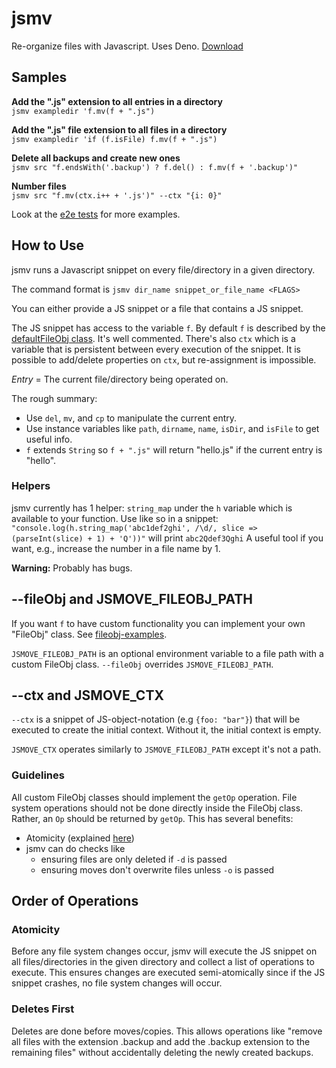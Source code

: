 # jsmv

Re-organize files with Javascript. Uses Deno.
[Download](https://github.com/vedantroy/jsmv/releases/tag/0.1)

## Samples

**Add the ".js" extension to all entries in a directory**\
`jsmv exampledir 'f.mv(f + ".js")`

**Add the ".js" file extension to all files in a directory**\
`jsmv exampledir 'if (f.isFile) f.mv(f + ".js")`

**Delete all backups and create new ones**\
`jsmv src "f.endsWith('.backup') ? f.del() : f.mv(f + '.backup')"`

**Number files**\
`jsmv src "f.mv(ctx.i++ + '.js')" --ctx "{i: 0}"`

Look at the [e2e tests](./tests/e2e) for more examples.

## How to Use

jsmv runs a Javascript snippet on every file/directory in a given directory.

The command format is `jsmv dir_name snippet_or_file_name <FLAGS>`

You can either provide a JS snippet or a file that contains a JS snippet.

The JS snippet has access to the variable `f`. By default `f` is described by
the [defaultFileObj class](./defaultFileObj.ts). It's well commented. There's
also `ctx` which is a variable that is persistent between every execution of the
snippet. It is possible to add/delete properties on `ctx`, but re-assignment is
impossible.

_Entry_ = The current file/directory being operated on.

The rough summary:

- Use `del`, `mv`, and `cp` to manipulate the current entry.
- Use instance variables like `path`, `dirname`, `name`, `isDir`, and `isFile`
  to get useful info.
- `f` extends `String` so `f + ".js"` will return "hello.js" if the current
  entry is "hello".

### Helpers
jsmv currently has 1 helper: `string_map` under the `h` variable which is available to your function.
Use like so in a snippet: `"console.log(h.string_map('abc1def2ghi', /\d/, slice => (parseInt(slice) + 1) + 'Q'))"` will print `abc2Qdef3Qghi`
A useful tool if you want, e.g., increase the number in a file name by 1.

**Warning:** Probably has bugs.


## --fileObj and JSMOVE_FILEOBJ_PATH

If you want `f` to have custom functionality you can implement your own
"FileObj" class. See [fileobj-examples](fileobj-examples).

`JSMOVE_FILEOBJ_PATH` is an optional environment variable to a file path with a
custom FileObj class. `--fileObj` overrides `JSMOVE_FILEOBJ_PATH`.

## --ctx and JSMOVE_CTX

`--ctx` is a snippet of JS-object-notation (e.g `{foo: "bar"}`) that will be
executed to create the initial context. Without it, the initial context is
empty.

`JSMOVE_CTX` operates similarly to `JSMOVE_FILEOBJ_PATH` except it's not a path.

### Guidelines

All custom FileObj classes should implement the `getOp` operation. File system
operations should not be done directly inside the FileObj class. Rather, an `Op`
should be returned by `getOp`. This has several benefits:

- Atomicity (explained [here](#Atomicity))
- jsmv can do checks like
  - ensuring files are only deleted if `-d` is passed
  - ensuring moves don't overwrite files unless `-o` is passed

## Order of Operations

### Atomicity

Before any file system changes occur, jsmv will execute the JS snippet on all
files/directories in the given directory and collect a list of operations to
execute. This ensures changes are executed semi-atomically since if the JS
snippet crashes, no file system changes will occur.

### Deletes First

Deletes are done before moves/copies. This allows operations like "remove all
files with the extension .backup and add the .backup extension to the remaining
files" without accidentally deleting the newly created backups.
